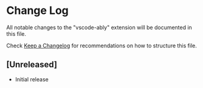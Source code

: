 # Change Log

All notable changes to the "vscode-ably" extension will be documented in this file.

Check [Keep a Changelog](http://keepachangelog.com/) for recommendations on how to structure this file.

## [Unreleased]

- Initial release